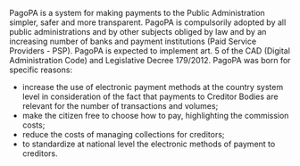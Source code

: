 PagoPA is a system for making payments to the Public Administration simpler, safer and more transparent. PagoPA is compulsorily adopted by all public administrations and by other subjects obliged by law and by an increasing number of banks and payment institutions (Paid Service Providers - PSP). PagoPA is expected to implement art. 5 of the CAD (Digital Administration Code) and Legislative Decree 179/2012. PagoPA was born for specific reasons:

- increase the use of electronic payment methods at the country system level in consideration of the fact that payments to Creditor Bodies are relevant for the number of transactions and volumes;
- make the citizen free to choose how to pay, highlighting the commission costs;
- reduce the costs of managing collections for creditors;
- to standardize at national level the electronic methods of payment to creditors.